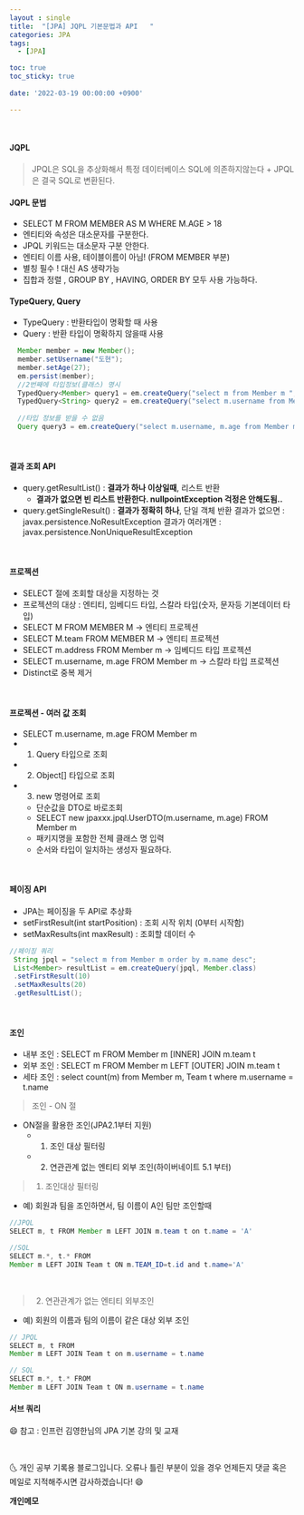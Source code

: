 ```yaml
---
layout : single
title:  "[JPA] JQPL 기본문법과 API   "
categories: JPA
tags:
  - [JPA]

toc: true
toc_sticky: true
 
date: '2022-03-19 00:00:00 +0900'

---
```



<br>

#### JQPL 

> JPQL은 SQL을 추상화해서 특정 데이터베이스 SQL에 의존하지않는다 + JPQL은 결국 SQL로 변환된다.

#### JQPL 문법
- SELECT M FROM MEMBER AS M WHERE M.AGE > 18
- 엔티티와 속성은 대소문자를 구분한다.
- JPQL 키워드는 대소문자 구분 안한다.
- 엔티티 이름 사용, 테이블이름이 아님! (FROM MEMBER 부분)
- 별칭 필수 ! 대신 AS 생략가능 
- 집합과 정렬 , GROUP BY , HAVING, ORDER BY 모두 사용 가능하다.

#### TypeQuery, Query
- TypeQuery : 반환타입이 명확할 때 사용
- Query : 반환 타입이 명확하지 않을때 사용

```java
  Member member = new Member();
  member.setUsername("도현");
  member.setAge(27);
  em.persist(member);
  //2번째에 타입정보(클래스) 명시
  TypedQuery<Member> query1 = em.createQuery("select m from Member m ", Member.class);
  TypedQuery<String> query2 = em.createQuery("select m.username from Member m", String.class);
  
  //타입 정보를 받을 수 없음 
  Query query3 = em.createQuery("select m.username, m.age from Member m");
```

<BR>

#### 결과 조회 API

- query.getResultList() : **결과가 하나 이상일때**, 리스트 반환
   - **결과가 없으면 빈 리스트 반환한다. nullpointException 걱정은 안해도됨..**
- query.getSingleResult() : **결과가 정확히 하나**, 단일 객체 반환
  결과가 없으면 : javax.persistence.NoResultException
  결과가 여러개면 : javax.persistence.NonUniqueResultException

<br>

#### 프로젝션
- SELECT 절에 조회할 대상을 지정하는 것
- 프로젝션의 대상 : 엔티티, 임베디드 타입, 스칼라 타입(숫자, 문자등 기본데이터 타입)
- SELECT M FROM MEMBER M -> 엔티티 프로젝션 
- SELECT M.team FROM MEMBER M -> 엔티티 프로젝션
- SELECT m.address FROM Member m -> 임베디드 타입 프로젝션
- SELECT m.username, m.age FROM Member m -> 스칼라 타입 프로젝션
- Distinct로 중복 제거

<BR>

#### 프로젝션 - 여러 값 조회
- SELECT m.username, m.age FROM Member m
- 1. Query 타입으로 조회
- 2. Object[] 타입으로 조회
- 3. new 명령어로 조회
  - 단순값을 DTO로 바로조회
  - SELECT new jpaxxx.jpql.UserDTO(m.username, m.age) FROM Member m
  - 패키지명을 포함한 전체 클래스 명 입력
  - 순서와 타입이 일치하는 생성자 필요하다.

<br>

#### 페이징 API
- JPA는 페이징을 두 API로 추상화
- setFirstResult(int startPosition) : 조회 시작 위치 (0부터 시작함)
- setMaxResults(int maxResult) : 조회할 데이터 수 

```java
//페이징 쿼리
 String jpql = "select m from Member m order by m.name desc";
 List<Member> resultList = em.createQuery(jpql, Member.class)
 .setFirstResult(10)
 .setMaxResults(20)
 .getResultList();
```

<Br>

#### 조인
- 내부 조인 : SELECT m FROM Member m [INNER] JOIN m.team t
- 외부 조인 : SELECT m FROM Member m LEFT [OUTER] JOIN m.team t
- 세타 조인 : select count(m) from Member m, Team t where m.username = t.name

> 조인 - ON 절
- ON절을 활용한 조인(JPA2.1부터 지원)
  - 1. 조인 대상 필터링
  - 2. 연관관계 없는 엔티티 외부 조인(하이버네이트 5.1 부터)

> 1. 조인대상 필터링
- 예) 회원과 팀을 조인하면서, 팀 이름이 A인 팀만 조인할때

```JAVA
//JPQL
SELECT m, t FROM Member m LEFT JOIN m.team t on t.name = 'A'

//SQL
SELECT m.*, t.* FROM
Member m LEFT JOIN Team t ON m.TEAM_ID=t.id and t.name='A'
```

<BR>

> 2. 연관관계가 없는 엔티티 외부조인
- 예) 회원의 이름과 팀의 이름이 같은 대상 외부 조인

```JAVA
// JPQL
SELECT m, t FROM
Member m LEFT JOIN Team t on m.username = t.name

// SQL
SELECT m.*, t.* FROM
Member m LEFT JOIN Team t ON m.username = t.name
```

#### 서브 쿼리


😄 참고 : 인프런 김영한님의 JPA 기본 강의 및 교재  

<br>

🌜 개인 공부 기록용 블로그입니다. 오류나 틀린 부분이 있을 경우 
언제든지 댓글 혹은 메일로 지적해주시면 감사하겠습니다! 😄
<br>

**개인메모** 
